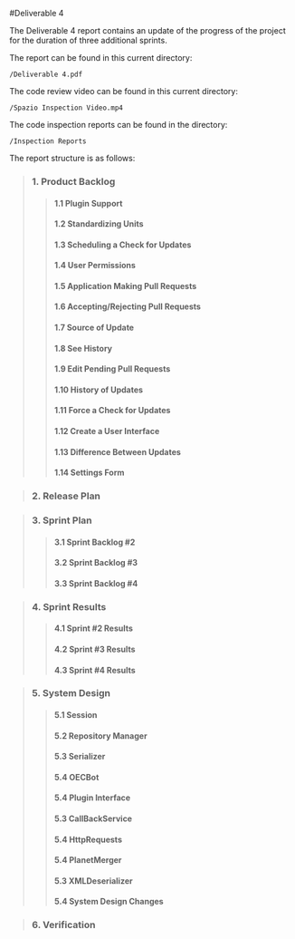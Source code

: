 #Deliverable 4

The Deliverable 4 report contains an update of the progress of the project for the duration of three additional sprints. 


The report can be found in this current directory:

```
/Deliverable 4.pdf
```

The code review video can be found in this current directory:

```
/Spazio Inspection Video.mp4
```

The code inspection reports can be found in the directory:

```
/Inspection Reports
```

The report structure is as follows:

> ### 1. Product Backlog
>> #### 1.1 Plugin Support    
>> #### 1.2 Standardizing Units    
>> #### 1.3 Scheduling a Check for Updates    
>> #### 1.4 User Permissions    
>> #### 1.5 Application Making Pull Requests
>> #### 1.6 Accepting/Rejecting Pull Requests    
>> #### 1.7 Source of Update    
>> #### 1.8 See History    
>> #### 1.9 Edit Pending Pull Requests    
>> #### 1.10 History of Updates    
>> #### 1.11 Force a Check for Updates
>> #### 1.12 Create a User Interface
>> #### 1.13 Difference Between Updates  
>> #### 1.14 Settings Form

> ### 2. Release Plan

> ### 3. Sprint Plan
>> #### 3.1 Sprint Backlog #2
>> #### 3.2 Sprint Backlog #3
>> #### 3.3 Sprint Backlog #4

> ### 4. Sprint Results
>> #### 4.1 Sprint #2 Results 
>> #### 4.2 Sprint #3 Results   
>> #### 4.3 Sprint #4 Results    

> ### 5. System Design
>> #### 5.1 Session
>> #### 5.2 Repository Manager
>> #### 5.3 Serializer
>> #### 5.4 OECBot
>> #### 5.4 Plugin Interface
>> #### 5.3 CallBackService
>> #### 5.4 HttpRequests
>> #### 5.4 PlanetMerger
>> #### 5.3 XMLDeserializer
>> #### 5.4 System Design Changes

> ### 6. Verification